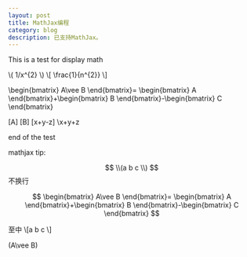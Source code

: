 ```yaml
---
layout: post
title: MathJax编程
category: blog
description: 已支持MathJax。
---
```


This is a test for display math
    
\\( 1/x^{2} \\)
\\[ \frac{1}{n^{2}} \\]

\begin{bmatrix}
A\vee B \end{bmatrix}= \begin{bmatrix} A \end{bmatrix}+\begin{bmatrix} B \end{bmatrix}-\begin{bmatrix} C \end{bmatrix}

\[A\]
\[B\]
\[x+y-z\]
\x+y+z
    
end of the test


mathjax tip:

$$
\\(a b c \\)
$$
不换行

$$
\begin{bmatrix}
A\vee B 
\end{bmatrix}= \begin{bmatrix}
A
\end{bmatrix}+\begin{bmatrix}
B
\end{bmatrix}-\begin{bmatrix}
C
\end{bmatrix}
$$

至中
\\[a b c \\] 

\(A\vee B\) 
